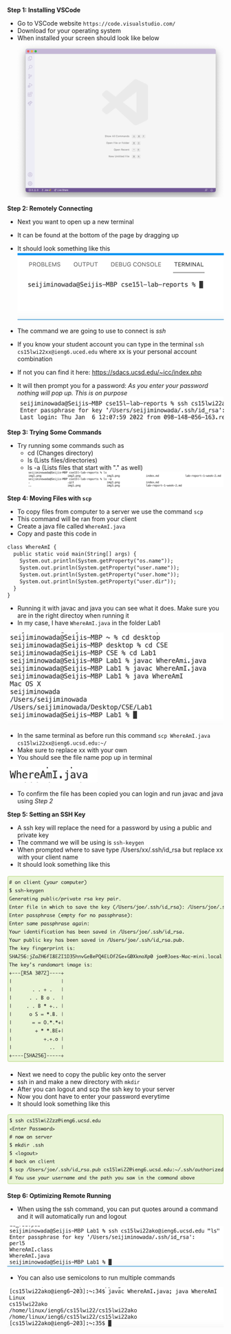 **Step 1: Installing VSCode**
* Go to VSCode website  `https://code.visualstudio.com/`
* Download for your operating system
* When installed your screen should look like below
![Image](img1.png)

**Step 2: Remotely Connecting**
* Next you want to open up a new terminal
* It can be found at the bottom of the page by dragging up
* It should look something like this 
![Image](img2.png)

* The command we are going to use to connect is *ssh*
* If you know your student account you can type in the terminal `ssh cs15lwi22xx@ieng6.uced.edu` where xx is your personal account combination
* If not you can find it here: https://sdacs.ucsd.edu/~icc/index.php
* It will then prompt you for a password: *As you enter your password nothing will pop up. This is on purpose*
![Image](img3.png)

**Step 3: Trying Some Commands**
* Try running some commands such as 
    * cd (Changes directory)
    * ls (Lists files/directories)
    * ls -a (Lists files that start with "." as well)
![Image](img4.png)

**Step 4: Moving Files with `scp`**
* To copy files from computer to a server we use the command `scp`
* This command will be ran from your client
* Create a java file called `WhereAmI.java`
* Copy and paste this code in 
```
class WhereAmI {
  public static void main(String[] args) {
    System.out.println(System.getProperty("os.name"));
    System.out.println(System.getProperty("user.name"));
    System.out.println(System.getProperty("user.home"));
    System.out.println(System.getProperty("user.dir"));
  }
}
```
* Running it with javac and java you can see what it does. Make sure you are in the right directoy when running it
* In my case, I have `WhereAmI.java` in the folder Lab1

![Image](img6.png)

* In the same terminal as before run this command
` scp WhereAmI.java cs15lwi22xx@ieng6.ucsd.edu:~/ `
* Make sure to replace xx with your own 
* You should see the file name pop up in terminal

![Image](img7.png)

* To confirm the file has been copied you can login and run javac and java using *Step 2*

**Step 5: Setting an SSH Key**
* A ssh key will replace the need for a password by using a public and private key
* The command we will be using is `ssh-keygen`
* When prompted where to save type /Users/xx/.ssh/id_rsa but replace xx with your client name
* It should look something like this

![Image](img8.png)

* Next we need to copy the public key onto the server
* ssh in and make a new directory with `mkdir`
* After you can logout and scp the ssh key to your server
* Now you dont have to enter your password everytime
* It should look something like this

![Image](img9.png)

**Step 6: Optimizing Remote Running**
* When using the ssh command, you can put quotes around a command and it will automatically run and logout

![Image](img10.png)

* You can also use semicolons to run multiple commands

![Image](img11.png)